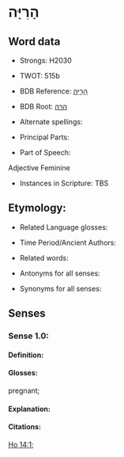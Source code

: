 # הָרִיָּה

<!-- Status: S2="NeedsEdits" -->
<!-- Lexica used for edits:   -->

## Word data

* Strongs: H2030

* TWOT: 515b

* BDB Reference: [הָרִיָּה](rc://en/bdb/dict/e.cd.ad)

* BDB Root: [הרה](rc://en/bdb/dict/e.cd.aa)

* Alternate spellings:

* Principal Parts:

* Part of Speech:

Adjective Feminine

* Instances in Scripture: TBS

## Etymology:

* Related Language glosses:

* Time Period/Ancient Authors:

* Related words:

* Antonyms for all senses:

* Synonyms for all senses:

## Senses

### Sense 1.0:

#### Definition:

#### Glosses:

pregnant; 

#### Explanation:

#### Citations:

[Ho 14:1](rc://he/uhb/book/hos/14/1); 

